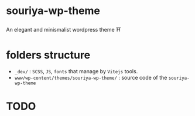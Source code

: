 # souriya-wp-theme

An elegant and minismalist wordpress theme ⛩️

# folders structure

- `_dev/` : `SCSS`, `JS`, `fonts` that manage by `Vitejs` tools.
- `www/wp-content/themes/souriya-wp-theme/` : source code of the `souriya-wp-theme`

# TODO
